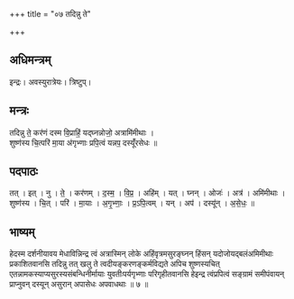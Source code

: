 +++
title = "०७ तदिन्नु ते"

+++
## अधिमन्त्रम्
इन्द्रः। अवस्युरात्रेयः। त्रिष्टुप्।

## मन्त्रः
तदिन्नु ते॒ कर॑णं दस्म वि॒प्राहिं॒ यद्घ्नन्नोजो॒ अत्रामि॑मीथाः ।  
शुष्ण॑स्य चि॒त्परि॑ मा॒या अ॑गृभ्णाः प्रपि॒त्वं यन्नप॒ दस्यूँ॑रसेधः ॥

## पदपाठः
तत् । इत् । नु । ते॒ । कर॑णम् । द॒स्म॒ । वि॒प्र॒ । अहि॑म् । यत् । घ्नन् । ओजः॑ । अत्र॑ । अमि॑मीथाः ।  
शुष्ण॑स्य । चि॒त् । परि॑ । मा॒याः । अ॒गृ॒भ्णाः॒ । प्र॒ऽपि॒त्वम् । यन् । अप॑ । दस्यू॑न् । अ॒से॒धः॒ ॥

## भाष्यम्
हेदस्म दर्शनीयावय मेधाविन्निन्द्र त्वं अत्रास्मिन् लोके अहिंवृत्रमसुरङ्घ्नन् हिंसन् यदोजोयद्बलंअमिमीथाः प्रकाशितवानसि तदिन्नु तत् खलु ते त्वदीयङ्करणङ्कर्मविद्यते अपिच शुष्णस्यचित् एतन्नामकस्याप्यसुरस्यसंबन्धिनीर्मायाः युवतीःपर्यगृभ्णाः परिगृहीतवानसि हेइन्द्र त्वंप्रपित्वं सङ्ग्रामं समीपंवायन् प्राप्नुवन् दस्यून् असुरान् अपासेधः अपवाधथाः ॥ ७ ॥